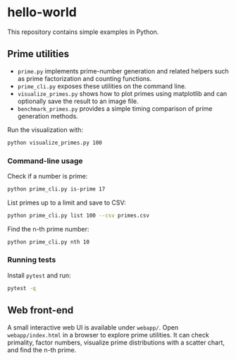 # hello-world

This repository contains simple examples in Python.

## Prime utilities

- `prime.py` implements prime-number generation and related helpers such as
  prime factorization and counting functions.
- `prime_cli.py` exposes these utilities on the command line.
- `visualize_primes.py` shows how to plot primes using matplotlib and can
  optionally save the result to an image file.
- `benchmark_primes.py` provides a simple timing comparison of prime
  generation methods.

Run the visualization with:

```bash
python visualize_primes.py 100
```

### Command-line usage

Check if a number is prime:

```bash
python prime_cli.py is-prime 17
```

List primes up to a limit and save to CSV:

```bash
python prime_cli.py list 100 --csv primes.csv
```

Find the n-th prime number:

```bash
python prime_cli.py nth 10
```

### Running tests

Install `pytest` and run:

```bash
pytest -q
```

## Web front-end

A small interactive web UI is available under `webapp/`. Open `webapp/index.html` in a browser to explore prime utilities. It can check primality, factor numbers, visualize prime distributions with a scatter chart, and find the n-th prime.
